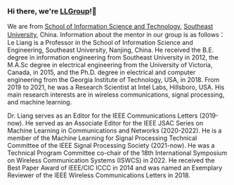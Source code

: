 ### Hi there, we're [LLGroup](https://liang-seu.net/)!:wave:
We are from [School of Information Science and Technology](https://radio.seu.edu.cn/main.htm), [Southeast University](https://www.seu.edu.cn/), China. Information about the mentor in our group is as follows：
Le Liang is a Professor in the School of Information Science and Engineering, Southeast University, Nanjing, China. He received the B.E. degree in information engineering from Southeast University in 2012, the M.A.Sc degree in electrical engineering from the University of Victoria, Canada, in 2015, and the Ph.D. degree in electrical and computer engineering from the Georgia Institute of Technology, USA, in 2018. From 2019 to 2021, he was a Research Scientist at Intel Labs, Hillsboro, USA. His main research interests are in wireless communications, signal processing, and machine learning.

Dr. Liang serves as an Editor for the IEEE Communications Letters (2019-now). He served as an Associate Editor for the IEEE JSAC Series on Machine Learning in Communications and Networks (2020-2022). He is a member of the Machine Learning for Signal Processing Technical Committee of the IEEE Signal Processing Society (2021-now). He was a Technical Program Committee co-chair of the 18th International Symposium on Wireless Communication Systems (ISWCS) in 2022. He received the Best Paper Award of IEEE/CIC ICCC in 2014 and was named an Exemplary Reviewer of the IEEE Wireless Communications Letters in 2018.

